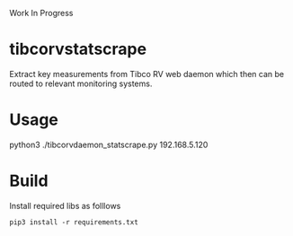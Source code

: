 Work In Progress

# tibcorvstatscrape

Extract key measurements from Tibco RV web daemon which then can be routed to relevant monitoring systems.

# Usage

python3 ./tibcorvdaemon_statscrape.py 192.168.5.120

# Build

Install required libs as folllows

```
pip3 install -r requirements.txt
```

